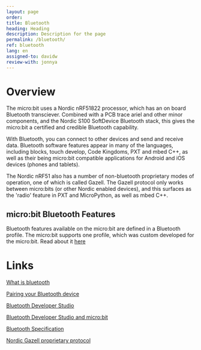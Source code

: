 ```yaml
---
layout: page
order:
title: Bluetooth
heading: Heading
description: Description for the page
permalink: /bluetooth/
ref: bluetooth
lang: en
assigned-to: davidw
review-with: jonnya
---
```



# Overview

The micro:bit uses a Nordic nRF51822 processor, which has an on board
Bluetooth transciever. Combined with a PCB trace ariel and other minor
components, and the Nordic S100 SoftDevice Bluetooth stack, this gives
the micro:bit a certified and credible Bluetooth capability.

With Bluetooth, you can connect to other devices and send and receive
data. Bluetooth software features appear in many of the languages,
including blocks, touch develop, Code Kingdoms, PXT and mbed C++, as well
as their being micro:bit compatible applications for Android and iOS
devices (phones and tablets).

The Nordic nRF51 also has a number of non-bluetooth proprietary
modes of operation, one of which is called Gazell. The Gazell
protocol only works between micro:bits (or other Nordic enabled
devices), and this surfaces as the 'radio' feature in
PXT and MicroPython, as well as mbed C++.


## micro:bit Bluetooth Features

Bluetooth features available on the micro:bit are defined in a
Bluetooth profile. The micro:bit supports one profile, which was
custom developed for the micro:bit. Read about it
[here](/bluetooth/profile/)


# Links

[What is bluetooth](http://blog.bluetooth.com/a-developers-guide-to-bluetooth/)

[Pairing your Bluetooth device](https://codethemicrobit.com/--docs#doc:reference/bluetooth/bluetooth-pairing)

[Bluetooth Developer Studio](https://www.bluetooth.com/download-developer-studio)

[Bluetooth Developer Studio and micro:bit](http://matchboxmobile.com/blog/bds-and-the-bbc-microbit/)

[Bluetooth Specification](https://www.bluetooth.com/specifications/adopted-specifications)

[Nordic Gazell proprietary protocol](https://devzone.nordicsemi.com/documentation/nrf51/4.3.0/html/group__gzll__02__user__guide.html)
